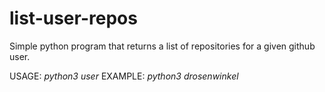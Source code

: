 # list-user-repos
Simple python program that returns a list of repositories for a given github user.

USAGE:
*python3 user*
EXAMPLE:
*python3 drosenwinkel*
